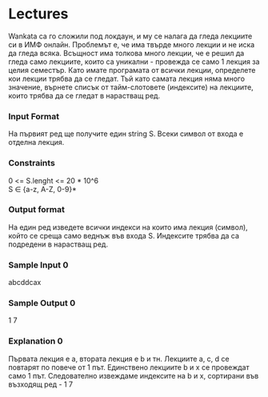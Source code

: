 # Lectures

Wankata са го сложили под локдаун, и му се налага да гледа лекциите си в ИМФ онлайн. Проблемът е, че има твърде много лекции и не иска да гледа всяка. Всъщност има толкова много лекции, че е решил да гледа само лекциите, които са уникални - провежда се само 1 лекция за целия семестър. Като имате програмата от всички лекции, определете кои лекции трябва да се гледат. Тъй като самата лекция няма много значение, върнете списък от тайм-слотовете (индексите) на лекциите, които трябва да се гледат в нарастващ ред.

### Input Format

На първият ред ще получите един string S. Всеки символ от входа е отделна лекция.

### Constraints

0 <= S.lenght <= 20 * 10^6 <br>
S ∈ {a-z, A-Z, 0-9}*

### Output format

На един ред изведете всички индекси на които има лекция (символ), който се среща само веднъж във входа S. Индексите трябва да са подредени в нарастващ ред.

### Sample Input 0

abcddcax

### Sample Output 0

1 7

### Explanation 0

Първата лекция е a, втората лекция е b и тн. Лекциите a, c, d се повтарят по повече от 1 път. Единствено лекциите b и x се провеждат само 1 път. Следователно извеждаме индексите на b и x, сортирани във възходящ ред - 1 7
